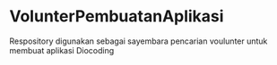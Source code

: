 # VolunterPembuatanAplikasi
Respository digunakan sebagai sayembara pencarian voulunter untuk membuat aplikasi Diocoding
